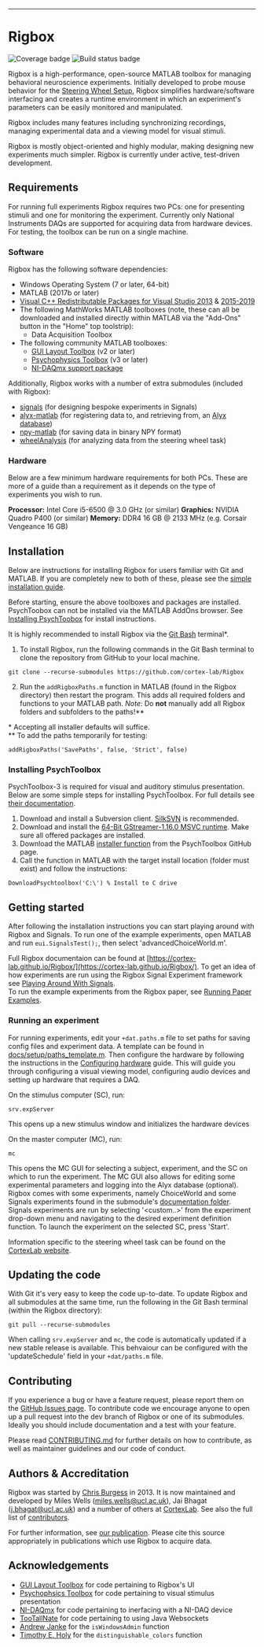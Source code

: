 ----------
# Rigbox
![Coverage badge](https://img.shields.io/endpoint.svg?url=https%3A%2F%2Fsilent-zebra-36.tunnel.datahub.at%2Fcoverage%2Frigbox%2Fmaster)
![Build status badge](https://img.shields.io/endpoint.svg?url=https%3A%2F%2Fsilent-zebra-36.tunnel.datahub.at%2Fstatus%2Frigbox%2Fmaster)

Rigbox is a high-performance, open-source MATLAB toolbox for managing behavioral neuroscience experiments. Initially developed to probe mouse behavior for the [Steering Wheel Setup](https://www.ucl.ac.uk/cortexlab/tools/wheel),  Rigbox simplifies hardware/software interfacing and creates a runtime environment in which an experiment's parameters can be easily monitored and manipulated.

Rigbox includes many features including synchronizing recordings, managing experimental data and a viewing model for visual stimuli.

Rigbox is mostly object-oriented and highly modular, making designing new experiments much simpler. Rigbox is currently under active, test-driven development. 

## Requirements

For running full experiments Rigbox requires two PCs: one for presenting stimuli and one for monitoring the experiment.  Currently only National Instruments DAQs are supported for acquiring data from hardware devices.  For testing, the toolbox can be run on a single machine.  

### Software

Rigbox has the following software dependencies:
* Windows Operating System (7 or later, 64-bit)
* MATLAB (2017b or later) 
* [Visual C++ Redistributable Packages for Visual Studio 2013](https://www.microsoft.com/en-us/download/details.aspx?id=40784) & [2015-2019](https://github.com/Psychtoolbox-3/Psychtoolbox-3/raw/master/Psychtoolbox/PsychContributed/vcredist_x64_2015-2019.exe) <for Signals>
* The following MathWorks MATLAB toolboxes (note, these can all be downloaded and installed directly within MATLAB via the "Add-Ons" button in the "Home" top toolstrip):
    * Data Acquisition Toolbox <For using an NI DAQ>
* The following community MATLAB toolboxes:
    * [GUI Layout Toolbox](https://uk.mathworks.com/matlabcentral/fileexchange/47982-gui-layout-toolbox) (v2 or later)
    * [Psychophysics Toolbox](http://psychtoolbox.org/download.html) (v3 or later)
    * [NI-DAQmx support package](https://uk.mathworks.com/hardware-support/nidaqmx.html) <Required if using an NI DAQ>      

Additionally, Rigbox works with a number of extra submodules (included with Rigbox):
* [signals](https://github.com/cortex-lab/signals) (for designing bespoke experiments in Signals)
* [alyx-matlab](https://github.com/cortex-lab/alyx-matlab) (for registering data to, and retrieving from, an [Alyx database](https://alyx.readthedocs.io/en/latest/))
* [npy-matlab](https://github.com/kwikteam/npy-matlab) (for saving data in binary NPY format)
* [wheelAnalysis](https://github.com/cortex-lab/wheelAnalysis) (for analyzing data from the steering wheel task) 

### Hardware

Below are a few minimum hardware requirements for both PCs.  These are more of a guide than a requirement as it depends on the type of experiments you wish to run. 

**Processor:** Intel Core i5-6500 @ 3.0 GHz (or similar)
**Graphics:** NVIDIA Quadro P400 (or similar)
**Memory:** DDR4 16 GB @ 2133 MHz (e.g. Corsair Vengeance 16 GB) 

## Installation

Below are instructions for installing Rigbox for users familiar with Git and MATLAB.  If you are completely new to both of these, please see the [simple installation guide](https://cortex-lab.github.io/Rigbox/intall_for_dummies.html).

Before starting, ensure the above toolboxes and packages are installed.  PsychToobox can not be installed via the MATLAB AddOns browser.  See [Installing PsychToobox](#Installing-PsychToolbox) for install instructions.  

It is highly recommended to install Rigbox via the [Git Bash](https://git-scm.com/download/win) terminal*. 

1. To install Rigbox, run the following commands in the Git Bash terminal to clone the repository from GitHub to your local machine.
```
git clone --recurse-submodules https://github.com/cortex-lab/Rigbox
```
2. Run the `addRigboxPaths.m` function in MATLAB (found in the Rigbox directory) then restart the program.  This adds all required folders and functions to your MATLAB path.  *Note*: Do __not__ manually add all Rigbox folders and subfolders to the paths!**

\* Accepting all installer defaults will suffice.  
** To add the paths temporarily for testing:
```
addRigboxPaths('SavePaths', false, 'Strict', false)
```

### Installing PsychToolbox

PsychToolbox-3 is required for visual and auditory stimulus presentation.  Below are some simple steps for installing PsychToolbox.  For full details see [their documentation](http://psychtoolbox.org/download.html#Windows).

1. Download and install a Subversion client.  [SilkSVN](https://sliksvn.com/download/) is recommended.
2. Download and install the [64-Bit GStreamer-1.16.0 MSVC runtime](https://gstreamer.freedesktop.org/data/pkg/windows/1.16.0/gstreamer-1.0-msvc-x86_64-1.16.0.msi).  Make sure all offered packages are installed.
3. Download the MATLAB [installer function](https://raw.githubusercontent.com/Psychtoolbox-3/Psychtoolbox-3/master/Psychtoolbox/DownloadPsychtoolbox.m) from the PsychToolbox GitHub page.
4. Call the function in MATLAB with the target install location (folder must exist) and follow the instructions:
```
DownloadPsychtoolbox('C:\') % Install to C drive
```

## Getting started
After following the installation instructions you can start playing around with Rigbox and Signals.  To run one of the example experiments, open MATLAB and run `eui.SignalsTest();`, then select 'advancedChoiceWorld.m'.

Full Rigbox documentaion can be found at [https://cortex-lab.github.io/Rigbox/](https://cortex-lab.github.io/Rigbox/).
To get an idea of how experiments are run using the Rigbox Signal Experiment framework see [Playing Around With Signals](https://cortex-lab.github.io/Rigbox/using_test_gui.html).  
To run the example experiments from the Rigbox paper, see [Running Paper Examples](https://cortex-lab.github.io/Rigbox/paper_examples.html).

### Running an experiment
For running experiments, edit your `+dat.paths.m` file to set paths for saving config files and experiment data.  A template can be found in  [docs/setup/paths_template.m](https://github.com/cortex-lab/Rigbox/blob/master/docs/setup/paths_template.m).  Then configure the hardware by following the instructions in the [Configuring hardware](https://cortex-lab.github.io/Rigbox/hardware_config.html) guide.  This will guide you through configuring a visual viewing model, configuring audio devices and setting up hardware that requires a DAQ.  

On the stimulus computer (SC), run:
```
srv.expServer
```
This opens up a new stimulus window and initializes the hardware devices

On the master computer (MC), run:
```
mc
```

This opens the MC GUI for selecting a subject, experiment, and the SC on which to run the experiment. The MC GUI also allows for editing some experimental parameters and logging into the Alyx database (optional). Rigbox comes with some experiments, namely ChoiceWorld and some Signals experiments found in the submodule's [documentation folder](https://github.com/cortex-lab/signals/tree/master/docs).  Signals experiments are run by selecting '<custom..>' from the experiment drop-down menu and navigating to the desired experiment definition function.  To launch the experiment on the selected SC, press 'Start'.

Information specific to the steering wheel task can be found on the [CortexLab website](https://www.ucl.ac.uk/cortexlab/tools/wheel).

## Updating the code
With Git it's very easy to keep the code up-to-date.  To update Rigbox and all submodules at the same time, run the following in the Git Bash terminal (within the Rigbox directory):
```
git pull --recurse-submodules
```

When calling `srv.expServer` and `mc`, the code is automatically updated if a new stable release is available.  This behvaiour can be configured with the 'updateSchedule' field in your `+dat/paths.m` file.

## Contributing

If you experience a bug or have a feature request, please report them on the [GitHub Issues page](https://github.com/cortex-lab/Rigbox/issues).  To contribute code we encourage anyone to open up a pull request into the dev branch of Rigbox or one of its submodules.  Ideally you should include documentation and a test with your feature.

Please read [CONTRIBUTING.md](https://github.com/cortex-lab/Rigbox/blob/dev/CONTRIBUTING.md) for further details on how to contribute, as well as maintainer guidelines and our code of conduct.

## Authors & Accreditation

Rigbox was started by [Chris Burgess](https://github.com/dendritic/) in 2013. It is now maintained and developed by Miles Wells (miles.wells@ucl.ac.uk), Jai Bhagat (j.bhagat@ucl.ac.uk) and a number of others at [CortexLab](https://www.ucl.ac.uk/cortexlab). See also the full list of [contributors](https://github.com/cortex-lab/Rigbox/graphs/contributors).

For further information, see [our publication](https://www.biorxiv.org/content/10.1101/672204v3). Please cite this source appropriately in publications which use Rigbox to acquire data.

## Acknowledgements

* [GUI Layout Toolbox](https://uk.mathworks.com/matlabcentral/fileexchange/47982-gui-layout-toolbox) for code pertaining to Rigbox's UI
* [Psychophsics Toolbox](http://psychtoolbox.org) for code pertaining to visual stimulus presentation
* [NI-DAQmx](https://uk.mathworks.com/hardware-support/nidaqmx.html) for code pertaining to inerfacing with a NI-DAQ device
* [TooTallNate](https://github.com/TooTallNate/Java-WebSocket) for code pertaining to using Java Websockets
* [Andrew Janke](https://github.com/apjanke) for the `isWindowsAdmin` function
* [Timothy E. Holy](http://holylab.wustl.edu/) for the `distinguishable_colors` function